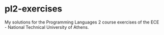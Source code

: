 # pl2-exercises
My solutions for the Programming Languages 2 course exercises of the ECE - National Technical University of Athens.
